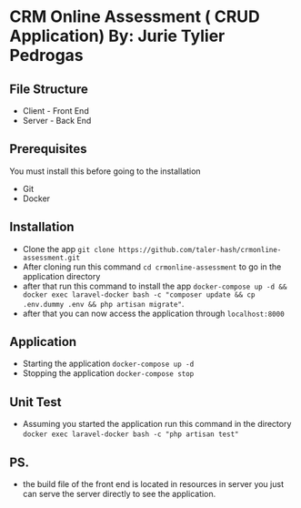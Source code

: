 
# CRM Online Assessment ( CRUD Application) By: Jurie Tylier Pedrogas

## File Structure

 - Client - Front End
 - Server - Back End

 ## Prerequisites
  You must install this before going to the installation

  - Git 
  - Docker

  ## Installation

  - Clone the app `git clone https://github.com/taler-hash/crmonline-assessment.git`
  - After cloning run this command `cd crmonline-assessment` to go in the application directory
  - after that run this command to install the app `docker-compose up -d && docker exec laravel-docker bash -c "composer update && cp .env.dummy .env && php artisan migrate"`.
  - after that you can now access the application through `localhost:8000`

  ## Application
  - Starting the application `docker-compose up -d`
  - Stopping the application `docker-compose stop`

  ## Unit Test
- Assuming you started the application run this command in the directory `docker exec laravel-docker bash -c "php artisan test"`

## PS.
- the build file of the front end is located in resources in server you just can serve the server directly to see the application.
